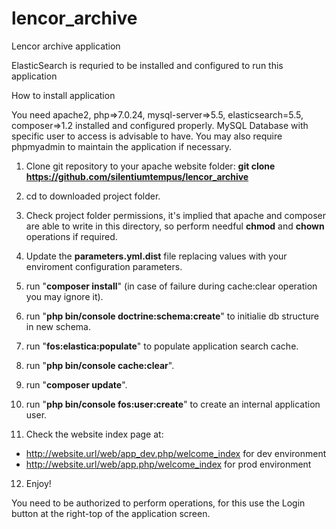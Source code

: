# lencor_archive
Lencor archive application

ElasticSearch is requried to be installed and configured to run this application


How to install application

You need apache2, php=>7.0.24, mysql-server=>5.5, elasticsearch=5.5, composer=>1.2 installed and configured properly.
MySQL Database with specific user to access is advisable to have.
You may also require phpmyadmin to maintain the application if necessary.

1. Clone git repository to your apache website folder:
**git clone https://github.com/silentiumtempus/lencor_archive**

2. cd to downloaded project folder.

3. Check project folder permissions, it's implied that apache and composer are able to write in this directory, so perform needful **chmod** and **chown** operations if required.

4. Update the **parameters.yml.dist** file replacing values with your enviroment configuration parameters.

5. run "**composer install**" (in case of failure during cache:clear operation you may ignore it).

6. run "**php bin/console doctrine:schema:create**" to initialie db structure in new schema.

7. run "**fos:elastica:populate**" to populate application search cache.

8. run "**php bin/console cache:clear**".

9. run "**composer update**".

10. run "**php bin/console fos:user:create**" to create an internal application user.

11. Check the website index page at:
 - http://website.url/web/app_dev.php/welcome_index for dev environment
 - http://website.url/web/app.php/welcome_index for prod environment

12. Enjoy!

You need to be authorized to perform operations, for this use the Login button at the right-top of the application screen.
